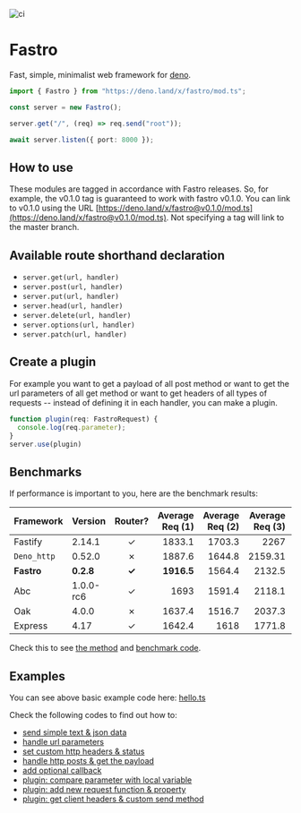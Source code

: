 ![ci](https://github.com/fastrojs/fastro-server/workflows/ci/badge.svg)
# Fastro
Fast, simple, minimalist web framework for [deno](https://deno.land/).

```ts
import { Fastro } from "https://deno.land/x/fastro/mod.ts";

const server = new Fastro();

server.get("/", (req) => req.send("root"));

await server.listen({ port: 8000 });

```

## How to use
These modules are tagged in accordance with Fastro releases. So, for example, the v0.1.0 tag is guaranteed to work with fastro v0.1.0. You can link to v0.1.0 using the URL [https://deno.land/x/fastro@v0.1.0/mod.ts](https://deno.land/x/fastro@v0.1.0/mod.ts). Not specifying a tag will link to the master branch.

## Available route shorthand declaration 
- `server.get(url, handler)`
- `server.post(url, handler)`
- `server.put(url, handler)`
- `server.head(url, handler)`
- `server.delete(url, handler)`
- `server.options(url, handler)`
- `server.patch(url, handler)`

## Create a plugin
For example you want to get a payload of all post method or want to get the url parameters of all get method or want to get headers of all types of requests --
instead of defining it in each handler, you can make a plugin.

```ts
function plugin(req: FastroRequest) {
  console.log(req.parameter);
}
server.use(plugin)
```

## Benchmarks
If performance is important to you, here are the benchmark results:

| Framework          | Version      | Router?      | Average Req (1) |  Average Req (2) | Average Req (3)| Average Req (4)|
| :----------------- | :----------- | :----------: | --------------: | --------------:  | --------------:| ---------------:
| Fastify            | 2.14.1       | &#10003;     | 1833.1          | 1703.3           | 2267           | 1850           |
| `Deno_http`        | 0.52.0	      | &#10007;     | 1887.6          | 1644.8           | 2159.31        | 1751.7         |
| **Fastro**         | **0.2.8**    | **&#10003;** | **1916.5**      | 1564.4           | 2132.5         | 1819.3         |
| Abc                | 1.0.0-rc6    | &#10003;     | 1693            | 1591.4           | 2118.1         | 1593.4         |
| Oak                | 4.0.0        | &#10007;     | 1637.4          | 1516.7           | 2037.3         | 1707.5         |
| Express            | 4.17         | &#10003;     | 1642.4          | 1618             | 1771.8         | 1638.7         |

Check this to see [the method](https://github.com/fastrojs/fastro-server/blob/master/benchmarks/readme.md) and [benchmark code](https://github.com/fastrojs/fastro-server/blob/master/benchmarks/benchmark.js).

## Examples
You can see above basic example code here: [hello.ts](https://github.com/fastrojs/fastro-server/blob/master/examples/hello.ts)

Check the following codes to find out how to:
- [send simple text & json data](https://github.com/fastrojs/fastro-server/blob/master/examples/main.ts#L5)
- [handle url parameters](https://github.com/fastrojs/fastro-server/blob/master/examples/main.ts#L20)
- [set custom http headers & status](https://github.com/fastrojs/fastro-server/blob/master/examples/main.ts#L9)
- [handle http posts & get the payload](https://github.com/fastrojs/fastro-server/blob/master/examples/main.ts#L28)
- [add optional callback](https://github.com/fastrojs/fastro-server/blob/master/examples/main.ts#L34)
- [plugin: compare parameter with local variable](https://github.com/fastrojs/fastro-server/blob/master/examples/use_plugin.ts#L5)
- [plugin: add new request function & property](https://github.com/fastrojs/fastro-server/blob/master/examples/use_plugin.ts#L23)
- [plugin: get client headers & custom send method](https://github.com/fastrojs/fastro-server/blob/master/examples/use_plugin.ts#L13)
